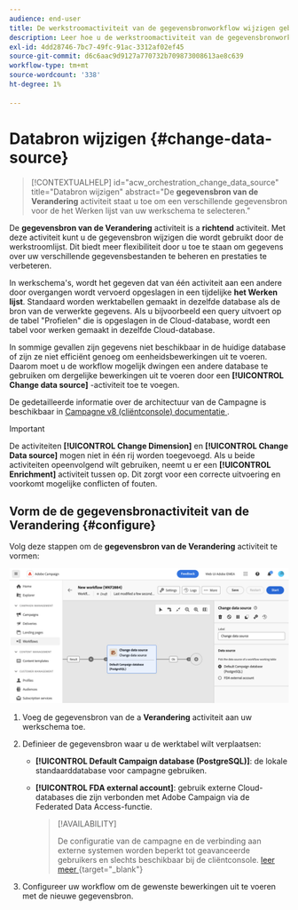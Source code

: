 ```yaml
---
audience: end-user
title: De werkstroomactiviteit van de gegevensbronworkflow wijzigen gebruiken
description: Leer hoe u de werkstroomactiviteit van de gegevensbronworkflow wijzigen gebruikt
exl-id: 4dd28746-7bc7-49fc-91ac-3312af02ef45
source-git-commit: d6c6aac9d9127a770732b709873008613ae8c639
workflow-type: tm+mt
source-wordcount: '338'
ht-degree: 1%

---
```


# Databron wijzigen {#change-data-source}

>[!CONTEXTUALHELP]
>id="acw_orchestration_change_data_source"
>title="Databron wijzigen"
>abstract="De **gegevensbron van de Verandering** activiteit staat u toe om een verschillende gegevensbron voor de het Werken lijst van uw werkschema te selecteren."

De **gegevensbron van de Verandering** activiteit is a **richtend** activiteit. Met deze activiteit kunt u de gegevensbron wijzigen die wordt gebruikt door de werkstroomlijst. Dit biedt meer flexibiliteit door u toe te staan om gegevens over uw verschillende gegevensbestanden te beheren en prestaties te verbeteren.

In werkschema&#39;s, wordt het gegeven dat van één activiteit aan een andere door overgangen wordt vervoerd opgeslagen in een tijdelijke **het Werken lijst**. Standaard worden werktabellen gemaakt in dezelfde database als de bron van de verwerkte gegevens. Als u bijvoorbeeld een query uitvoert op de tabel &quot;Profielen&quot; die is opgeslagen in de Cloud-database, wordt een tabel voor werken gemaakt in dezelfde Cloud-database.

In sommige gevallen zijn gegevens niet beschikbaar in de huidige database of zijn ze niet efficiënt genoeg om eenheidsbewerkingen uit te voeren. Daarom moet u de workflow mogelijk dwingen een andere database te gebruiken om dergelijke bewerkingen uit te voeren door een **[!UICONTROL Change data source]** -activiteit toe te voegen.

De gedetailleerde informatie over de architectuur van de Campagne is beschikbaar in [ Campagne v8 (cliëntconsole) documentatie ](https://experienceleague.adobe.com/docs/campaign/campaign-v8/config/architecture/architecture.html).

>[!IMPORTANT]
>
>De activiteiten **[!UICONTROL Change Dimension]** en **[!UICONTROL Change Data source]** mogen niet in één rij worden toegevoegd. Als u beide activiteiten opeenvolgend wilt gebruiken, neemt u er een **[!UICONTROL Enrichment]** activiteit tussen op. Dit zorgt voor een correcte uitvoering en voorkomt mogelijke conflicten of fouten.

<!--

Let's say you want to send VIP customers a unique offer code that they can redeem on your online store. To do this, you need to:

1. Query VIP customers on the "Profiles" table located on the Cloud database,
1. Retrieve an offer code for each targeted profile through API calls,
1. Update each profile with the assigned offer code,
1. Send an email to the profiles with their offer code.

In this situation, it is recommended to execute the offer code assignment operation on the local database, which is better suited for unitary operations. To do this, you need to add a **[!UICONTROL Change data source]** activity before the operation in order to execute it on the Campaign local database.

Before executing the operation, the working table is copied to the local database so that the operation can run there. Once done, the system detects that the profiles that we want to update are on another location. The data is therefore automatically copied back to the Cloud database where the "Profiles" table is located.
-->

## Vorm de de gegevensbronactiviteit van de Verandering {#configure}

Volg deze stappen om de **gegevensbron van de Verandering** activiteit te vormen:

![ Schermafbeelding die toont hoe te om de de gegevensbronactiviteit van de Verandering aan een werkschema toe te voegen.](../assets/workflow-change-data-source-add.png)

1. Voeg de gegevensbron van de a **Verandering** activiteit aan uw werkschema toe.

1. Definieer de gegevensbron waar u de werktabel wilt verplaatsen:

   * **[!UICONTROL Default Campaign database (PostgreSQL)]**: de lokale standaarddatabase voor campagne gebruiken.
   * **[!UICONTROL FDA external account]**: gebruik externe Cloud-databases die zijn verbonden met Adobe Campaign via de Federated Data Access-functie.

     >[!AVAILABILITY]
     >
     >De configuratie van de campagne en de verbinding aan externe systemen worden beperkt tot geavanceerde gebruikers en slechts beschikbaar bij de cliëntconsole. [ leer meer ](https://experienceleague.adobe.com/docs/campaign/campaign-v8/connect/fda.html){target="_blank"} 

1. Configureer uw workflow om de gewenste bewerkingen uit te voeren met de nieuwe gegevensbron.

<!--
## Example {#example}

The workflow below illustrates the use case detailed earlier, sending VIP customers offer codes that they can redeem on our online store.

-->